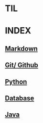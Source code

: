 # TIL

# INDEX
## [Markdown](https://github.com/HOONY-LEE/TIL/blob/master/Markdown/Markdown.md)
## [Git/ Github](https://github.com/HOONY-LEE/TIL/blob/master/Git/Git.md)
## [Python](https://github.com/HOONY-LEE/TIL/blob/master/Python)
## [Database](https://github.com/HOONY-LEE/TIL/blob/master/Database)
## [Java](https://github.com/HOONY-LEE/TIL/blob/master/Java)



